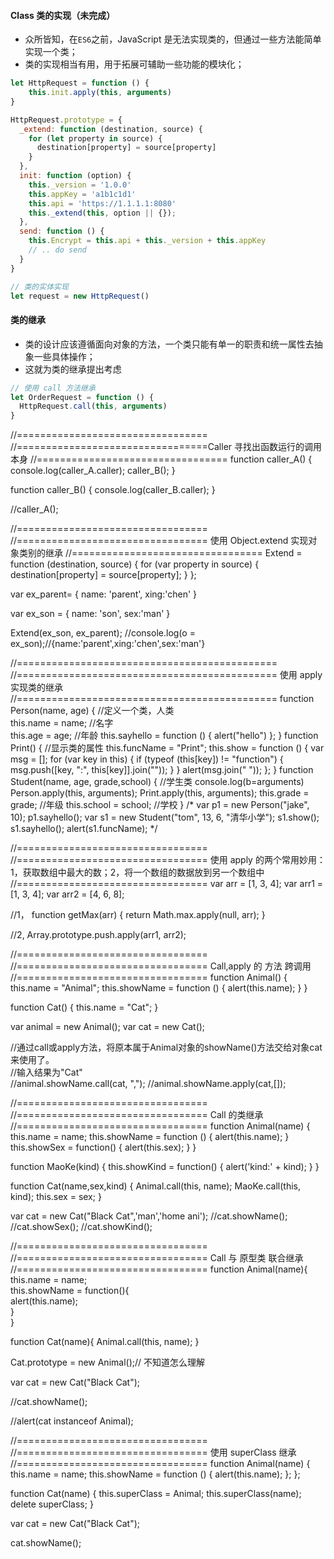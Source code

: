 #### Class 类的实现（未完成）

* 众所皆知，在`ES6`之前，JavaScript 是无法实现类的，但通过一些方法能简单实现一个类；
* 类的实现相当有用，用于拓展可辅助一些功能的模块化；

```js
let HttpRequest = function () {
    this.init.apply(this, arguments)
}

HttpRequest.prototype = {
  _extend: function (destination, source) {
    for (let property in source) {
      destination[property] = source[property]
    } 
  },
  init: function (option) {
    this._version = '1.0.0'
    this.appKey = 'a1b1c1d1'
    this.api = 'https://1.1.1.1:8080'
    this._extend(this, option || {});
  },
  send: function () {
    this.Encrypt = this.api + this._version + this.appKey
    // .. do send
  }
}

// 类的实体实现
let request = new HttpRequest()
```


#### 类的继承

* 类的设计应该遵循面向对象的方法，一个类只能有单一的职责和统一属性去抽象一些具体操作；
* 这就为类的继承提出考虑

```js
// 使用 call 方法继承
let OrderRequest = function () {
  HttpRequest.call(this, arguments)
}
```


//=================================
//=================================Caller 寻找出函数运行的调用本身
//=================================
function caller_A() {
    console.log(caller_A.caller);
    caller_B();
}

function caller_B() {
    console.log(caller_B.caller);
}

//caller_A();

//=================================
//================================= 使用  Object.extend 实现对象类别的继承
//=================================
Extend = function (destination, source) {
    for (var property in source) {
        destination[property] = source[property];
    }
};

var ex_parent= {
    name: 'parent',
    xing:'chen'
}

var ex_son = {
    name: 'son',
    sex:'man'
}

Extend(ex_son, ex_parent);
//console.log(o = ex_son);//{name:'parent',xing:'chen',sex:'man'}


//=============================================
//============================================= 使用 apply 实现类的继承
//=============================================
function Person(name, age) {   //定义一个类，人类  
    this.name = name;     //名字  
    this.age = age;       //年龄 
    this.sayhello = function () { alert("hello") };
}
function Print() {            //显示类的属性 
    this.funcName = "Print";
    this.show = function () {
        var msg = [];
        for (var key in this) {
            if (typeof (this[key]) != "function") {
                msg.push([key, ":", this[key]].join(""));
            }
        }
        alert(msg.join(" "));
    };
}
function Student(name, age, grade,school) {    //学生类 
    console.log(b=arguments)
    Person.apply(this, arguments);
    Print.apply(this, arguments);
    this.grade = grade;                //年级 
    this.school = school;                 //学校 
}
/*
var p1 = new Person("jake", 10);
p1.sayhello();
var s1 = new Student("tom", 13, 6, "清华小学");
s1.show();
s1.sayhello();
alert(s1.funcName);
*/


//=================================
//================================= 使用 apply 的两个常用妙用：1，获取数组中最大的数；2，将一个数组的数据放到另一个数组中
//=================================
var arr = [1, 3, 4];
var arr1 = [1, 3, 4];
var arr2 = [4, 6, 8];

//1，
function getMax(arr) {
    return Math.max.apply(null, arr);
}

//2,
Array.prototype.push.apply(arr1, arr2);


//=================================
//================================= Call,apply 的 方法 跨调用 
//=================================
function Animal() {
    this.name = "Animal";
    this.showName = function () {
        alert(this.name);
    }
}

function Cat() {
    this.name = "Cat";
}

var animal = new Animal();
var cat = new Cat();

//通过call或apply方法，将原本属于Animal对象的showName()方法交给对象cat来使用了。  
//输入结果为"Cat"  
//animal.showName.call(cat, ",");
//animal.showName.apply(cat,[]);



//=================================
//================================= Call 的类继承
//=================================
function Animal(name) {
    this.name = name;
    this.showName = function () {
        alert(this.name);
    }
    this.showSex = function() {
        alert(this.sex);
    }
}

function MaoKe(kind) {
    this.showKind = function() {
        alert('kind:' + kind);
    }
}

function Cat(name,sex,kind) {
    Animal.call(this, name);
    MaoKe.call(this, kind);
    this.sex = sex;
}

var cat = new Cat("Black Cat",'man','home ani');
//cat.showName();
//cat.showSex();
//cat.showKind();

//=================================
//================================= Call 与 原型类 联合继承
//=================================
function Animal(name){  
    this.name = name;  
    this.showName = function(){  
        alert(this.name);  
    }  
}  

function Cat(name){
	Animal.call(this, name);
}  

Cat.prototype = new Animal();// 不知道怎么理解

var cat = new Cat("Black Cat");  

//cat.showName();

//alert(cat instanceof Animal);

//=================================
//================================= 使用 superClass 继承
//=================================
function Animal(name) {
    this.name = name;
    this.showName = function () {
        alert(this.name);
    };
};

function Cat(name) {
    this.superClass = Animal;
    this.superClass(name);
    delete superClass;
}

var cat = new Cat("Black Cat");

cat.showName();



